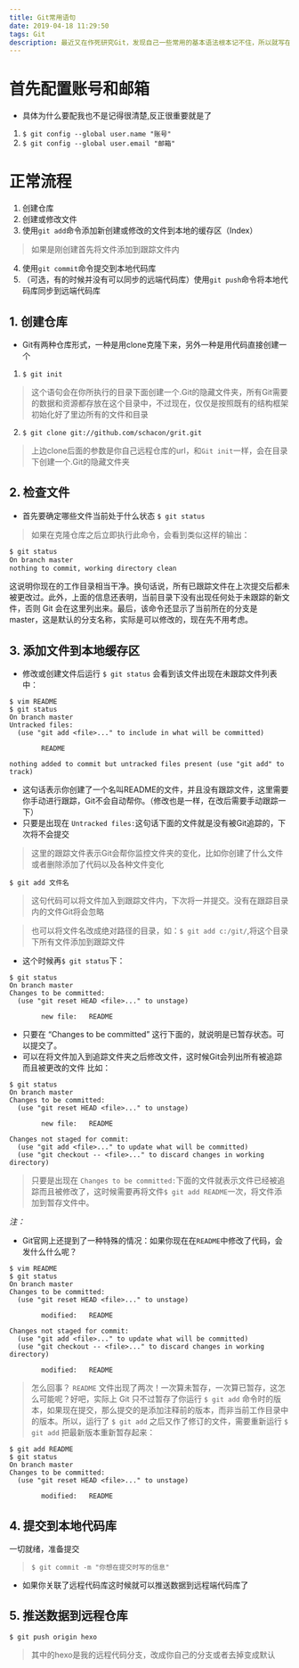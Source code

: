 ```yaml
---
title: Git常用语句
date: 2019-04-18 11:29:50
tags: Git
description: 最近又在作死研究Git，发现自己一些常用的基本语法根本记不住，所以就写在这里，以防万一。本人是个萌新，如有错误请回.....emmmmmmm   好像没开评论，算了算了，有时间再说吧。大多数都是我从Git官网和一些大佬博客上总结（抄）出来的。
---
```




# 首先配置账号和邮箱
 - 具体为什么要配我也不是记得很清楚,反正很重要就是了
 1. `$ git config --global user.name "账号"`
 2. `$ git config --global user.email "邮箱"`

# 正常流程
1. 创建仓库
2. 创建或修改文件
3. 使用`git add`命令添加新创建或修改的文件到本地的缓存区（Index）
> 如果是刚创建首先将文件添加到跟踪文件内
4. 使用`git commit`命令提交到本地代码库
5. （可选，有的时候并没有可以同步的远端代码库）使用`git push`命令将本地代码库同步到远端代码库

## 1. 创建仓库
- Git有两种仓库形式，一种是用clone克隆下来，另外一种是用代码直接创建一个
1. `$ git init`    
> 这个语句会在你所执行的目录下面创建一个.Git的隐藏文件夹，所有Git需要的数据和资源都存放在这个目录中，不过现在，仅仅是按照既有的结构框架初始化好了里边所有的文件和目录
2. `$ git clone git://github.com/schacon/grit.git`
> 上边clone后面的参数是你自己远程仓库的url，和`Git init`一样，会在目录下创建一个.Git的隐藏文件夹


## 2. 检查文件
- 首先要确定哪些文件当前处于什么状态
`$ git status`
> 如果在克隆仓库之后立即执行此命令，会看到类似这样的输出：
```bash
$ git status
On branch master
nothing to commit, working directory clean
```
这说明你现在的工作目录相当干净。换句话说，所有已跟踪文件在上次提交后都未被更改过。此外，上面的信息还表明，当前目录下没有出现任何处于未跟踪的新文件，否则 Git 会在这里列出来。最后，该命令还显示了当前所在的分支是 master，这是默认的分支名称，实际是可以修改的，现在先不用考虑。

## 3. 添加文件到本地缓存区
- 修改或创建文件后运行 `$ git status` 会看到该文件出现在未跟踪文件列表中：
```
$ vim README
$ git status
On branch master
Untracked files:
  (use "git add <file>..." to include in what will be committed)

        README

nothing added to commit but untracked files present (use "git add" to track)
```
- 这句话表示你创建了一个名叫README的文件，并且没有跟踪文件，这里需要你手动进行跟踪，Git不会自动帮你。（修改也是一样，在改后需要手动跟踪一下）
- 只要是出现在 `Untracked files:`这句话下面的文件就是没有被Git追踪的，下次将不会提交
> 这里的跟踪文件表示Git会帮你监控文件夹的变化，比如你创建了什么文件或者删除添加了代码以及各种文件变化

`$ git add 文件名`
> 这句代码可以将文件加入到跟踪文件内，下次将一并提交。没有在跟踪目录内的文件Git将会忽略

> 也可以将文件名改成绝对路径的目录，如：`$ git add c:/git/`,将这个目录下所有文件添加到跟踪文件

- 这个时候再`$ git status`下：
```
$ git status
On branch master
Changes to be committed:
  (use "git reset HEAD <file>..." to unstage)

        new file:   README
```
- 只要在 “Changes to be committed” 这行下面的，就说明是已暂存状态。可以提交了。
- 可以在将文件加入到追踪文件夹之后修改文件，这时候Git会列出所有被追踪而且被更改的文件
比如：

```
$ git status
On branch master
Changes to be committed:
  (use "git reset HEAD <file>..." to unstage)

        new file:   README

Changes not staged for commit:
  (use "git add <file>..." to update what will be committed)
  (use "git checkout -- <file>..." to discard changes in working directory)
```
> 只要是出现在 `Changes to be committed:`下面的文件就表示文件已经被追踪而且被修改了，这时候需要再将文件`$ git add README`一次，将文件添加到暂存文件中。

*注：*
- Git官网上还提到了一种特殊的情况：如果你现在在`README`中修改了代码，会发什么什么呢？
```
$ vim README
$ git status
On branch master
Changes to be committed:
  (use "git reset HEAD <file>..." to unstage)

        modified:   README

Changes not staged for commit:
  (use "git add <file>..." to update what will be committed)
  (use "git checkout -- <file>..." to discard changes in working directory)

        modified:   README
```
> 怎么回事？ `README` 文件出现了两次！一次算未暂存，一次算已暂存，这怎么可能呢？好吧，实际上 Git 只不过暂存了你运行 `$ git add` 命令时的版本，如果现在提交，那么提交的是添加注释前的版本，而非当前工作目录中的版本。所以，运行了 `$ git add` 之后又作了修订的文件，需要重新运行 `$ git add` 把最新版本重新暂存起来：
```
$ git add README
$ git status
On branch master
Changes to be committed:
  (use "git reset HEAD <file>..." to unstage)
 
        modified:   README
```

## 4. 提交到本地代码库
  一切就绪，准备提交
> `$ git commit -m "你想在提交时写的信息"`
 - 如果你关联了远程代码库这时候就可以推送数据到远程端代码库了

## 5. 推送数据到远程仓库
`$ git push origin hexo`
> 其中的hexo是我的远程代码分支，改成你自己的分支或者去掉变成默认